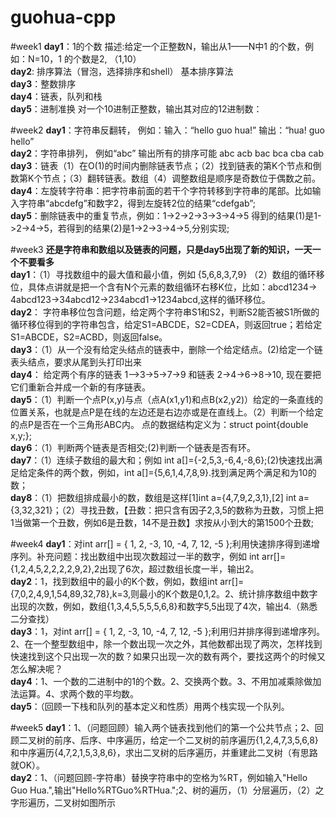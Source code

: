 # guohua-cpp

#week1
<b>day1</b>：1的个数  描述:给定一个正整数N，输出从1——N中1 的个数，例如：N=10，1 的个数是2, （1,10）<br>
<b>day2</b>: 排序算法（冒泡，选择排序和shell） 基本排序算法<br>
<b>day3</b>：整数排序  <br>
<b>day4</b>：链表，队列和栈<br>
<b>day5</b>：进制准换  对一个10进制正整数，输出其对应的12进制数：<br>

#week2
<b>day1</b>：字符串反翻转， 例如：输入：“hello guo hua!”   输出：“hua! guo hello” <br>
<b>day2</b>：字符串排列， 例如“abc” 输出所有的排序可能 abc acb bac bca cba cab<br>
<b>day3</b>：链表（1）在O(1)的时间内删除链表节点；（2）找到链表的第K个节点和倒数第K个节点；（3）翻转链表。数组（4）调整数组是顺序是奇数位于偶数之前。<br>
<b>day4</b>：左旋转字符串：把字符串前面的若干个字符转移到字符串的尾部。比如输入字符串“abcdefg”和数字2，得到左旋转2位的结果“cdefgab”;<br>
<b>day5</b>：删除链表中的重复节点，例如：1->2->2->3->3->4->5  得到的结果(1)是1->2->4->5，若得到的结果(2)是1->2->3->4->5,分别实现;<br>

#week3 
<b>还是字符串和数组以及链表的问题，只是day5出现了新的知识，一天一个不要看多</b><br>
<b>day1</b>：（1）寻找数组中的最大值和最小值，例如 {5,6,8,3,7,9} （2）数组的循环移位，具体点讲就是把一个含有N个元素的数组循环右移K位，比如：abcd1234-> 4abcd123->34abcd12->234abcd1->1234abcd,这样的循环移位。<br>
<b>day2</b>： 字符串移位包含问题，给定两个字符串S1和S2，判断S2能否被S1所做的循环移位得到的字符串包含，给定S1=ABCDE，S2=CDEA，则返回true；若给定S1=ABCDE，S2=ACBD，则返回false。<br>
<b>day3</b>：（1）从一个没有给定头结点的链表中，删除一个给定结点。(2)给定一个链表头结点，要求从尾到头打印出来<br>
<b>day4</b>： 给定两个有序的链表 1—>3->5->7->9 和链表 2->4->6->8->10, 现在要把它们重新合并成一个新的有序链表。<br>
<b>day5</b>：（1）判断一个点P(x,y)与点（点A(x1,y1)和点B(x2,y2)）给定的一条直线的位置关系，也就是点P是在线的左边还是右边亦或是在直线上。（2）判断一个给定的点P是否在一个三角形ABC内。  点的数据结构定义为：struct point{double x,y;};<br>
<b>day6</b>：（1）判断两个链表是否相交;(2)判断一个链表是否有环。<br>
<b>day7</b>：（1）连续子数组的最大和；例如 int a[]={-2,5,3,-6,4,-8,6};(2)快速找出满足给定条件的两个数，例如，int a[]={5,6,1,4,7,8,9}.找到满足两个满足和为10的数；<br>
<b>day8</b>：（1）把数组排成最小的数，数组是这样[1]int a={4,7,9,2,3,1},[2] int a={3,32,321}；（2）寻找丑数，【丑数：把只含有因子2,3,5的数称为丑数，习惯上把1当做第一个丑数，例如6是丑数，14不是丑数】求按从小到大的第1500个丑数;<br>

#week4
<b>day1</b>：对int arr[] = { 1, 2, -3, 10, -4, 7, 12, -5 };利用快速排序得到递增序列。补充问题：找出数组中出现次数超过一半的数字，例如 int arr[]={1,2,4,5,2,2,2,2,9,2},2出现了6次，超过数组长度一半，输出2。<br>
<b>day2</b>：1，找到数组中的最小的K个数，例如，数组int arr[]={7,0,2,4,9,1,54,89,32,78},k=3,则最小的K个数是0,1,2。2、统计排序数组中数字出现的次数，例如，数组{1,3,4,5,5,5,5,6,8}和数字5,5出现了4次，输出4.（熟悉二分查找）</br>
<b>day3</b>：1，对int arr[] = { 1, 2, -3, 10, -4, 7, 12, -5 };利用归并排序得到递增序列。2、在一个整型数组中，除一个数出现一次之外，其他数都出现了两次，怎样找到快速找到这个只出现一次的数？如果只出现一次的数有两个，要找这两个的时候又怎么解决呢？<br>
<b>day4</b>：1、一个数的二进制中的1的个数。2、交换两个数。3、不用加减乘除做加法运算。4、求两个数的平均数。<br>
<b>day5</b>：（回顾一下栈和队列的基本定义和性质）用两个栈实现一个队列。<br>

#week5
<b>day1</b>：1、（问题回顾）输入两个链表找到他们的第一个公共节点；2、回顾二叉树的前序、后序、中序遍历，给定一个二叉树的前序遍历{1,2,4,7,3,5,6,8}和中序遍历{4,7,2,1,5,3,8,6}，求出二叉树的后序遍历，并重建此二叉树（有思路就OK）。<br>
<b>day2</b>：1、（问题回顾-字符串）替换字符串中的空格为%RT，例如输入"Hello Guo Hua.",输出"Hello%RTGuo%RTHua.";2、树的遍历，（1）分层遍历，（2）之字形遍历，二叉树如图所示<br>
<p style="text-align:center; width:200px; margin:0 auto"><img src="http://s15.sinaimg.cn/mw690/002Ip0v1ty6ISuyrVZsce&690" style="width:100%;></p><br>
分层遍历输出结果为：1-2-3-4-5-6-7-8-9-10，之字形遍历输出结果为：1-3-2-4-5-6-7-10-9-8.<br>
